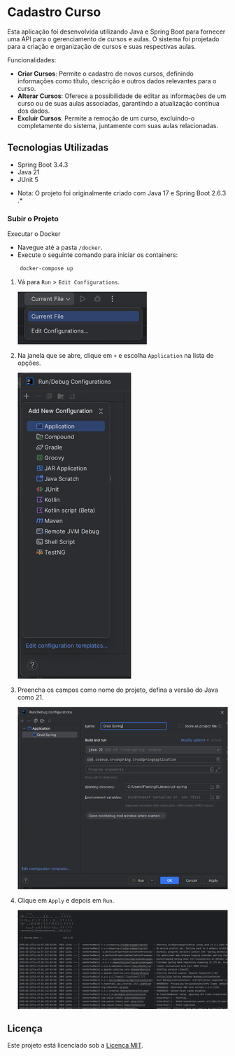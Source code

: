 # Cadastro Curso

Esta aplicação foi desenvolvida utilizando Java e Spring Boot para fornecer uma API para o gerenciamento de cursos e aulas. O sistema foi projetado para a criação e organização de cursos e suas respectivas aulas.

Funcionalidades:

- **Criar Cursos**: Permite o cadastro de novos cursos, definindo informações como título, descrição e outros dados relevantes para o curso.
- **Alterar Cursos**: Oferece a possibilidade de editar as informações de um curso ou de suas aulas associadas, garantindo a atualização contínua dos dados.
- **Excluir Cursos**: Permite a remoção de um curso, excluindo-o completamente do sistema, juntamente com suas aulas relacionadas.

## Tecnologias Utilizadas

- Spring Boot 3.4.3
- Java 21 
- JUnit 5

* Nota: O projeto foi originalmente criado com Java 17 e Spring Boot 2.6.3 .*

### Subir o Projeto

Executar o Docker

- Navegue até a pasta `/docker`.
- Execute o seguinte comando para iniciar os containers:

 ```bash
     docker-compose up
```

1. Vá para `Run` > `Edit Configurations`.

   ![Configuração do Arquivo Atual](docs/img/img_01.png)

2. Na janela que se abre, clique em `+` e escolha `Application` na lista de opções.

   ![Adicionar Quarkus](docs/img/img_02.png)

3. Preencha os campos como nome do projeto, defina a versão do Java como 21.

   ![Configuração do Projeto](docs/img/img_03.png)

4. Clique em `Apply` e depois em `Run`.

   ![Executar o Projeto](docs/img/img_04.png)


## Licença

Este projeto está licenciado sob a [Licença MIT](LICENSE).